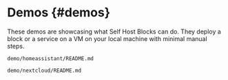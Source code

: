 # Demos {#demos}

These demos are showcasing what Self Host Blocks can do. They deploy a block or a service on a VM on
your local machine with minimal manual steps.

```{=include=} chapters html:into-file=//demo-homeassistant.html
demo/homeassistant/README.md
```

```{=include=} chapters html:into-file=//demo-nextcloud-server.html
demo/nextcloud/README.md
```
